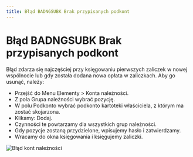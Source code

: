 ```yaml
---
title: Błąd BADNGSUBK Brak przypisanych podkont
---
```

# Błąd BADNGSUBK Brak przypisanych podkont

Błąd zdarza się najczęściej przy księgowaniu pierwszych zaliczek w nowej wspólnocie lub gdy została dodana nowa opłata w zaliczkach. Aby go usunąć, należy:

- Przejść do Menu Elementy > Konta należności.
- Z pola Grupa należności wybrać pozycję.
- W polu Podkonto wybrać podkonto kartoteki właściciela, z którym ma zostać skojarzona.
- Klikamy: Dodaj.
- Czynności te powtarzamy dla wszystkich grup należności.
- Gdy pozycje zostaną przydzielone, wpisujemy hasło i zatwierdzamy.
- Wracamy do okna księgowania i księgujemy zaliczki.

![Błąd kont należności](bladBADNGSUBK.gif)